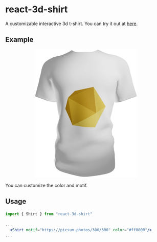 # react-3d-shirt

A customizable interactive 3d t-shirt. You can try it out at
[here](https://zebreus.github.io/react-3d-shirt/?story=shirt--with-motif).



## Example

<p align="center">
  <img src="shirt.webp" height="400" alt="example shirt with placeholder image" >
</p>

You can customize the color and motif.

## Usage

```jsx
import { Shirt } from "react-3d-shirt"

...
  <Shirt motif="https://picsum.photos/300/300" color="#ff0000"/>
...
```
